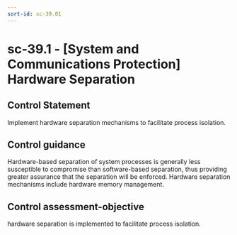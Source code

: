```yaml
---
sort-id: sc-39.01
---
```


# sc-39.1 - \[System and Communications Protection\] Hardware Separation

## Control Statement

Implement hardware separation mechanisms to facilitate process isolation.

## Control guidance

Hardware-based separation of system processes is generally less susceptible to compromise than software-based separation, thus providing greater assurance that the separation will be enforced. Hardware separation mechanisms include hardware memory management.

## Control assessment-objective

hardware separation is implemented to facilitate process isolation.

